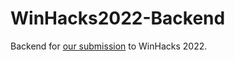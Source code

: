 # WinHacks2022-Backend

Backend for [our submission](https://devpost.com/software/windsorcharging) to WinHacks 2022.
